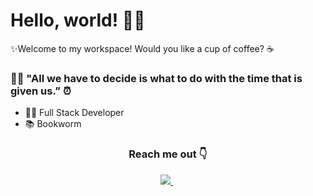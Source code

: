 <h1> Hello, world! 👋✨</h1>

✨Welcome to my workspace! Would you like a cup of coffee? ☕

<h3> 🧙‍♂️ "All we have to decide is what to do with the time that is given us.” ⏰</h3>

- 👨‍💻 Full Stack Developer
- 📚 Bookworm

<h3 align="center"> 
Reach me out 👇
</h3>

<p align='center'>
<a href="https://www.linkedin.com/in/ingridsjalmeida">
  <img src="https://img.shields.io/badge/-Ingrid%20Almeida-blue?style=flat-square&logo=Linkedin&logoColor=white" />
</a>&nbsp;
</p>
